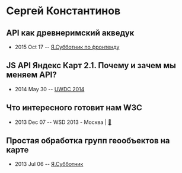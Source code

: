 # Сергей Константинов

## API как древнеримский акведук
- 2015 Oct 17 -- [Я.Субботник по фронтенду](https://events.yandex.ru/lib/talks/3214/)    
## JS API Яндекс Карт 2.1. Почему и зачем мы меняем API?
- 2014 May 30 -- [UWDC 2014](https://www.youtube.com/watch?v=aS1dfT-WoFU)    
## Что интересного готовит нам W3C
- 2013 Dec 07 -- WSD 2013 - Москва  | [:notebook:](https://wsd.events/2013/12/07/pres/whats-new-w3c.pdf)  
## Простая обработка групп геообъектов на карте
- 2013 Jul 06 -- [Я.Субботник](https://events.yandex.ru/lib/talks/965/)    
